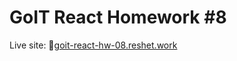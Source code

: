 # GoIT React Homework #8

Live site: 🔗[goit-react-hw-08.reshet.work](https://goit-react-hw-08.reshet.work/)
